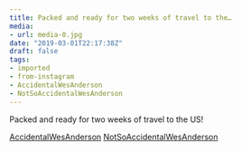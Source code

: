 ```yaml
---
title: Packed and ready for two weeks of travel to the…
media:
- url: media-0.jpg
date: "2019-03-01T22:17:38Z"
draft: false
tags:
- imported
- from-instagram
- AccidentalWesAnderson
- NotSoAccidentalWesAnderson
---
```

Packed and ready for two weeks of travel to the US!



[AccidentalWesAnderson](/tags/accidentalwesanderson) [NotSoAccidentalWesAnderson](/tags/notsoaccidentalwesanderson)
